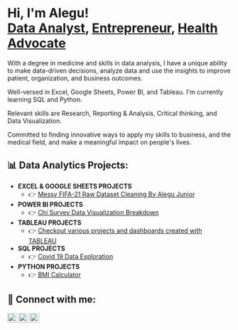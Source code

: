 <h1>Hi, I'm Alegu! 
<br/><a href="https://github.com/alegujunior">Data Analyst</a>, <a href="https://twitter.com/alegujunior/">Entrepreneur</a>, <a href="https://www.linkedin.com/in/alegujunior/">Health Advocate</a></h1>

With a degree in medicine and skills in data analysis, I have a unique ability to make data-driven decisions, analyze data and use the insights to improve patient, organization, and business outcomes. 

Well-versed in Excel, Google Sheets, Power BI, and Tableau. I'm currently learning SQL and Python.

Relevant skills are Research, Reporting & Analysis, Critical thinking, and Data Visualization. 

Committed to finding innovative ways to apply my skills to business, and the medical field, and make a meaningful impact on people's lives. 

<h2>📊 Data Analytics Projects:</h2>

- <b>EXCEL & GOOGLE SHEETS PROJECTS</b>
  - 👉 [Messy FIFA-21 Raw Dataset Cleaning By Alegu Junior](https://github.com/alegujunior/Messy-FIFA-21-Raw-Dataset-Cleaning-By-Alegu-Junior)
- <b>POWER BI PROJECTS</b>
  - 👉 [Chi Survey Data Visualization Breakdown](https://github.com/alegujunior/Chi-Survey-Data-Visualization-Breakdown)
- <b>TABLEAU PROJECTS</b>
  - 👉 [Checkout various projects and dashboards created with TABLEAU](https://public.tableau.com/app/profile/texzo.nomy)
- <b>SQL PROJECTS</b>
  - 👉 [Covid 19 Data Exploration](https://github.com/alegujunior/COVID19-Data-Exploration)
- <b>PYTHON PROJECTS</b>
  - 👉 [BMI Calculator](https://github.com/alegujunior/BMI-Calculator)


<h2> 🤳 Connect with me:</h2>

[<img align="left" alt="alegujunior | Github" width="22px" src="https://cdn.jsdelivr.net/npm/simple-icons@v3/icons/github.svg" />][github]
[<img align="left" alt="alegujunior | Twitter" width="22px" src="https://cdn.jsdelivr.net/npm/simple-icons@v3/icons/twitter.svg" />][twitter]
[<img align="left" alt="alegujunior | LinkedIn" width="22px" src="https://cdn.jsdelivr.net/npm/simple-icons@v3/icons/linkedin.svg" />][linkedin]

[twitter]: https://twitter.com/alegujunior
[github]: https://github.com/alegujunior
[linkedin]: https://linkedin.com/in/alegujunior

